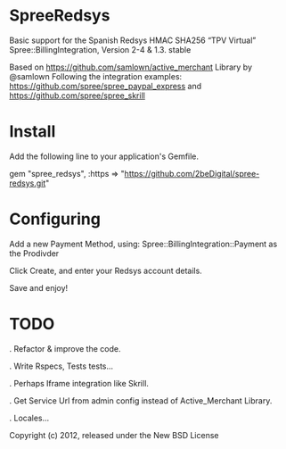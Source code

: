 SpreeRedsys
============

Basic support for the Spanish Redsys HMAC SHA256 “TPV Virtual” Spree::BillingIntegration,
Version 2-4 & 1.3. stable

Based on https://github.com/samlown/active_merchant Library by @samlown
Following the integration examples: https://github.com/spree/spree_paypal_express 
and https://github.com/spree/spree_skrill


Install
=======

Add the following line to your application's Gemfile.

gem "spree_redsys", :https => "https://github.com/2beDigital/spree-redsys.git"

Configuring
===========
Add a new Payment Method, using: Spree::BillingIntegration::Payment as the Prodivder

Click Create, and enter your Redsys account details.

Save and enjoy!



TODO
====

. Refactor & improve the code.

. Write Rspecs, Tests tests...

. Perhaps Iframe integration like Skrill.

. Get Service Url from admin config instead of Active_Merchant Library.

. Locales...

Copyright (c) 2012, released under the New BSD License

